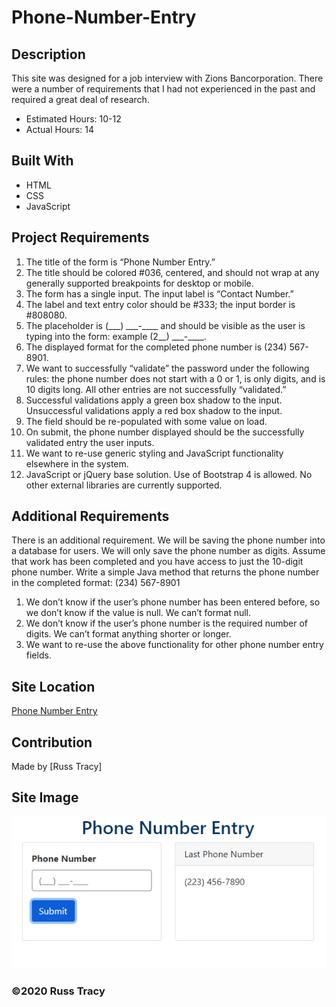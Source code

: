 # Phone-Number-Entry

## Description

This site was designed for a job interview with Zions Bancorporation. There were a number of requirements that I had not experienced in the past and required a great deal of research.
* Estimated Hours: 10-12
* Actual Hours: 14 

## Built With
* HTML
* CSS
* JavaScript

## Project Requirements
1)	The title of the form is “Phone Number Entry.”
2)	The title should be colored #036, centered, and should not wrap at any generally supported breakpoints for desktop or mobile.
3)	The form has a single input. The input label is “Contact Number.”
4)	The label and text entry color should be #333; the input border is #808080.
5)	The placeholder is (\_\_\_) \_\_\_-____ and should be visible as the user is typing into the form: example (2__) \___-____.
6)	The displayed format for the completed phone number is (234) 567-8901.
7)	We want to successfully “validate” the password under the following rules: the phone number does not start with a 0 or 1, is only digits, and is 10 digits long. All other entries are not successfully “validated.”
8)	Successful validations apply a green box shadow to the input. Unsuccessful validations apply a red box shadow to the input.
9)	The field should be re-populated with some value on load.
10)	On submit, the phone number displayed should be the successfully validated entry the user inputs.
11)	We want to re-use generic styling and JavaScript functionality elsewhere in the system.
12)	JavaScript or jQuery base solution. Use of Bootstrap 4 is allowed. No other external libraries are currently supported.

## Additional Requirements
There is an additional requirement. We will be saving the phone number into a database for users. We will only save the phone number as digits. Assume that work has been completed and you have access to just the 10-digit phone number. 
Write a simple Java method that returns the phone number in the completed format: (234) 567-8901
1)	We don’t know if the user’s phone number has been entered before, so we don’t know if the value is null. We can’t format null.
2)	We don’t know if the user’s phone number is the required number of digits. We can’t format anything shorter or longer.
3)	We want to re-use the above functionality for other phone number entry fields.


## Site Location
[Phone Number Entry](https://russtracy.github.io/Phone-Number-Entry/)

## Contribution
Made by [Russ Tracy]

## Site Image
![alt text](assets/images/PhoneEntryScreenShot.jpg)

### ©️2020 Russ Tracy
